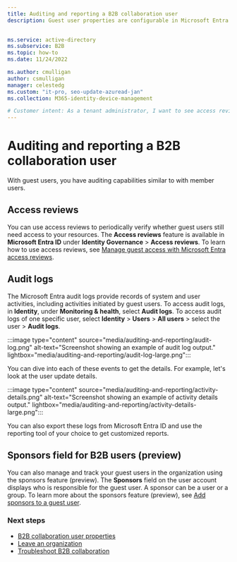 ```yaml
---
title: Auditing and reporting a B2B collaboration user
description: Guest user properties are configurable in Microsoft Entra B2B collaboration

 
ms.service: active-directory
ms.subservice: B2B
ms.topic: how-to
ms.date: 11/24/2022

ms.author: cmulligan
author: csmulligan
manager: celestedg
ms.custom: "it-pro, seo-update-azuread-jan"
ms.collection: M365-identity-device-management

# Customer intent: As a tenant administrator, I want to see access reviews, and system and user activities in my tenant.
---
```


# Auditing and reporting a B2B collaboration user
With guest users, you have auditing capabilities similar to with member users.

## Access reviews
You can use access reviews to periodically verify whether guest users still need access to your resources. The **Access reviews** feature is available in **Microsoft Entra ID** under **Identity Governance** > **Access reviews**. To learn how to use access reviews, see [Manage guest access with Microsoft Entra access reviews](~/id-governance/manage-guest-access-with-access-reviews.md).

## Audit logs

The Microsoft Entra audit logs provide records of system and user activities, including activities initiated by guest users. To access audit logs, in **Identity**, under **Monitoring & health**, select **Audit logs**. To access audit logs of one specific user, select **Identity** > **Users** > **All users** > select the user > **Audit logs**.

:::image type="content" source="media/auditing-and-reporting/audit-log.png" alt-text="Screenshot showing an example of audit log output." lightbox="media/auditing-and-reporting/audit-log-large.png":::

You can dive into each of these events to get the details. For example, let's look at the user update details.

:::image type="content" source="media/auditing-and-reporting/activity-details.png" alt-text="Screenshot showing an example of activity details output." lightbox="media/auditing-and-reporting/activity-details-large.png":::

You can also export these logs from Microsoft Entra ID and use the reporting tool of your choice to get customized reports.

## Sponsors field for B2B users (preview) 

You can also manage and track your guest users in the organization using the sponsors feature (preview). The **Sponsors** field on the user account displays who is responsible for the guest user. A sponsor can be a user or a group. To learn more about the sponsors feature (preview), see [Add sponsors to a guest user](b2b-sponsors.md).

### Next steps

- [B2B collaboration user properties](user-properties.md)
- [Leave an organization](leave-the-organization.md)
- [Troubleshoot B2B collaboration](troubleshoot.md)
